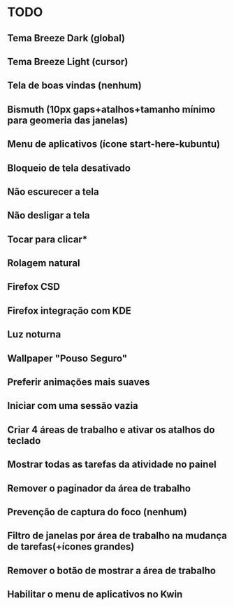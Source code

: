# TODO
## Tema Breeze Dark (global)
## Tema Breeze Light (cursor)
## Tela de boas vindas (nenhum)
## Bismuth (10px gaps+atalhos+tamanho mínimo para geomeria das janelas)
## Menu de aplicativos (ícone start-here-kubuntu)
## Bloqueio de tela desativado
## Não escurecer a tela
## Não desligar a tela
## Tocar para clicar*
## Rolagem natural
## Firefox CSD
## Firefox integração com KDE
## Luz noturna
## Wallpaper "Pouso Seguro"
## Preferir animações mais suaves
## Iniciar com uma sessão vazia
## Criar 4 áreas de trabalho e ativar os atalhos do teclado
## Mostrar todas as tarefas da atividade no painel
## Remover o paginador da área de trabalho
## Prevenção de captura do foco (nenhum)
## Filtro de janelas por área de trabalho na mudança de tarefas(+ícones grandes)
## Remover o botão de mostrar a área de trabalho
## Habilitar o menu de aplicativos no Kwin